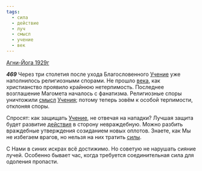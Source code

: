 ```yaml
---
tags:
  - сила
  - действие
  - луч
  - смысл
  - учение
  - век
---
```


[Агни-Йога 1929г](https://127.0.0.1:4002/agni/1929)

___469___
Через три столетия после ухода Благословенного [Учение](../../../tags/#учение) уже наполнилось религиозными спорами. Не прошло [века](../../../tags/#век), как христианство проявило крайнюю нетерпимость. Последнее возглашение Магомета началось с фанатизма. Религиозные споры уничтожили [смысл](../../../tags/#смысл) [Учения](../../../tags/#учение); потому теперь зовём к особой терпимости, отклоняя споры.   

Спросят: как защищать [Учение](../../../tags/#учение), не отвечая на нападки? Лучшая защита будет развитие [действия](../../../tags/#действие) в сторону невраждебную. Можно разбить враждебные утверждения созиданием новых оплотов. Знаете, как Мы не избегаем врагов, но нельзя на них тратить [силы](../../../tags/#сила).   

С Нами в синих искрах всё достижимо. Но советую не нарушать сияние лучей. Особенно бывает час, когда требуется соединительная сила для одоления пропасти.